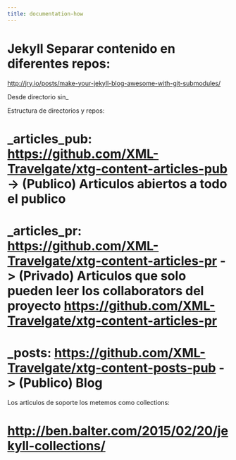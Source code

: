 ```yaml
---
title: documentation-how
---
```


# Jekyll Separar contenido en diferentes repos:
http://jry.io/posts/make-your-jekyll-blog-awesome-with-git-submodules/

Desde directorio sin_

Estructura de directorios y repos:
# _articles_pub: https://github.com/XML-Travelgate/xtg-content-articles-pub -> (Publico) Articulos abiertos a todo el publico
# _articles_pr: https://github.com/XML-Travelgate/xtg-content-articles-pr   -> (Privado) Articulos que solo pueden leer los collaborators del proyecto https://github.com/XML-Travelgate/xtg-content-articles-pr
# _posts: https://github.com/XML-Travelgate/xtg-content-posts-pub -> (Publico) Blog

Los articulos de soporte los metemos como collections:
# http://ben.balter.com/2015/02/20/jekyll-collections/
